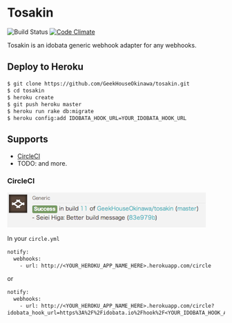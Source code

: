 Tosakin
====

![Build Status](https://circleci.com/gh/GeekHouseOkinawa/tosakin.png?circle-token=099868480ab777365edd8a456b0d5360e72f8109)
[![Code Climate](https://codeclimate.com/github/GeekHouseOkinawa/tosakin.png)](https://codeclimate.com/github/GeekHouseOkinawa/tosakin)


Tosakin is an idobata generic webhook adapter for any webhooks.

## Deploy to Heroku
```
$ git clone https://github.com/GeekHouseOkinawa/tosakin.git
$ cd tosakin
$ heroku create
$ git push heroku master
$ heroku run rake db:migrate
$ heroku config:add IDOBATA_HOOK_URL=YOUR_IDOBATA_HOOK_URL
```

## Supports
- [CircleCI](https://circleci.com/)
- TODO: and more.

### CircleCI
![image](doc/circleci.png)

In your `circle.yml`

```
notify:
  webhooks:
    - url: http://<YOUR_HEROKU_APP_NAME_HERE>.herokuapp.com/circle
```

or

```
notify:
  webhooks:
    - url: http://<YOUR_HEROKU_APP_NAME_HERE>.herokuapp.com/circle?idobata_hook_url=https%3A%2F%2Fidobata.io%2Fhook%2F<YOUR_IDOBATA_HOOK_API_TOKEN_HERE>
```
